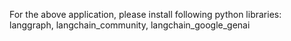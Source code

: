 For the above application, please install following python libraries:
langgraph, langchain_community, langchain_google_genai
